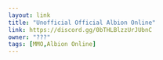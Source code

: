 ```yaml
---
layout: link
title: "Unofficial Official Albion Online"
link: https://discord.gg/0bTHLBlzzUrJUbnC
owner: "???"
tags: [MMO,Albion Online]
---
```

